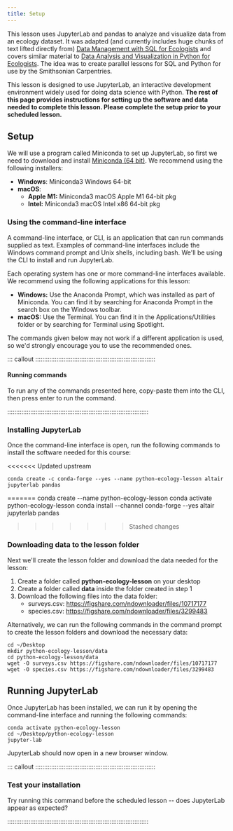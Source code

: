 ```yaml
---
title: Setup
---
```


This lesson uses JupyterLab and pandas to analyze and visualize data
from an ecology dataset. It was adapted (and currently includes huge
chunks of text lifted directly from) [Data Management with SQL for
Ecologists](https://datacarpentry.org/sql-ecology-lesson/) and covers
similar material to [Data Analysis and Visualization in Python for
Ecologists](https://datacarpentry.org/python-ecology-lesson/). The idea
was to create parallel lessons for SQL and Python for use by the
Smithsonian Carpentries.

This lesson is designed to use JupyterLab, an interactive development
environment widely used for doing data science with Python. **The rest
of this page provides instructions for setting up the software and data
needed to complete this lesson. Please complete the setup prior to your
scheduled lesson.**

## Setup

We will use a program called Miniconda to set up JupyterLab, so first we
need to download and install [Miniconda (64
bit)](https://docs.conda.io/en/latest/miniconda.html#latest-miniconda-installer-links).
We recommend using the following installers:

-   **Windows**: Miniconda3 Windows 64-bit
-   **macOS**:
    -   **Apple M1:** Miniconda3 macOS Apple M1 64-bit pkg
    -   **Intel:** Miniconda3 macOS Intel x86 64-bit pkg

### Using the command-line interface

A command-line interface, or CLI, is an application that can run
commands supplied as text. Examples of command-line interfaces include
the Windows command prompt and Unix shells, including bash. We'll be
using the CLI to install and run JupyterLab.

Each operating system has one or more command-line interfaces available.
We recommend using the following applications for this lesson:

-   **Windows:** Use the Anaconda Prompt, which was installed as part of
    Miniconda. You can find it by searching for Anaconda Prompt in the
    search box on the Windows toolbar.
-   **macOS:** Use the Terminal. You can find it in the
    Applications/Utilities folder or by searching for Terminal using
    Spotlight.

The commands given below may not work if a different application is
used, so we'd strongly encourage you to use the recommended ones.

::: callout ::::::::::::::::::::::::::::::::::::::::::::::::::::::::::::::::::::

#### Running commands

To run any of the commands presented here, copy-paste them into the CLI,
then press enter to run the command.

::::::::::::::::::::::::::::::::::::::::::::::::::::::::::::::::::::::::::::::::

### Installing JupyterLab

Once the command-line interface is open, run the following commands to
install the software needed for this course:

<<<<<<< Updated upstream
```
conda create -c conda-forge --yes --name python-ecology-lesson altair jupyterlab pandas
```
=======
    conda create --name python-ecology-lesson
    conda activate python-ecology-lesson
    conda install --channel conda-forge --yes altair jupyterlab pandas
>>>>>>> Stashed changes

### Downloading data to the lesson folder

Next we'll create the lesson folder and download the data needed for the
lesson:

1.  Create a folder called **python-ecology-lesson** on your desktop
2.  Create a folder called **data** inside the folder created in step 1
3.  Download the following files into the data folder:
    -   surveys.csv: https://figshare.com/ndownloader/files/10717177
    -   species.csv: https://figshare.com/ndownloader/files/3299483

Alternatively, we can run the following commands in the command prompt
to create the lesson folders and download the necessary data:

    cd ~/Desktop
    mkdir python-ecology-lesson/data
    cd python-ecology-lesson/data
    wget -O surveys.csv https://figshare.com/ndownloader/files/10717177
    wget -O species.csv https://figshare.com/ndownloader/files/3299483

## Running JupyterLab

Once JupyterLab has been installed, we can run it by opening the
command-line interface and running the following commands:

    conda activate python-ecology-lesson
    cd ~/Desktop/python-ecology-lesson
    jupyter-lab

JupyterLab should now open in a new browser window.

::: callout ::::::::::::::::::::::::::::::::::::::::::::::::::::::::::::::::::::

### Test your installation

Try running this command before the scheduled lesson -- does JupyterLab
appear as expected?

::::::::::::::::::::::::::::::::::::::::::::::::::::::::::::::::::::::::::::::::
